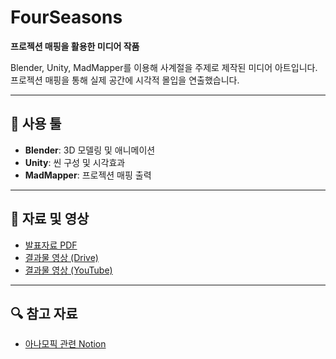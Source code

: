 # FourSeasons

**프로젝션 매핑을 활용한 미디어 작품**

Blender, Unity, MadMapper를 이용해 사계절을 주제로 제작된 미디어 아트입니다.  
프로젝션 매핑을 통해 실제 공간에 시각적 몰입을 연출했습니다.

---

## 🔧 사용 툴  
- **Blender**: 3D 모델링 및 애니메이션  
- **Unity**: 씬 구성 및 시각효과  
- **MadMapper**: 프로젝션 매핑 출력

---

## 📄 자료 및 영상  
- [발표자료 PDF](https://drive.google.com/file/d/1oYWfMHHxdrwE6tudiQZyfq7GnZuj07HI/view?usp=drive_link)  
- [결과물 영상 (Drive)](https://drive.google.com/file/d/1XljlmIJ9RaE212VBcE6cLzGSM-I_I4Vo/view?usp=drive_link)  
- [결과물 영상 (YouTube)](https://youtu.be/tkhlJgrF7c8)

---

## 🔍 참고 자료  
- [아나모픽 관련 Notion](https://www.notion.so/Anamorphic-1544b04e10ea80e69f7cc01acfe38713)

